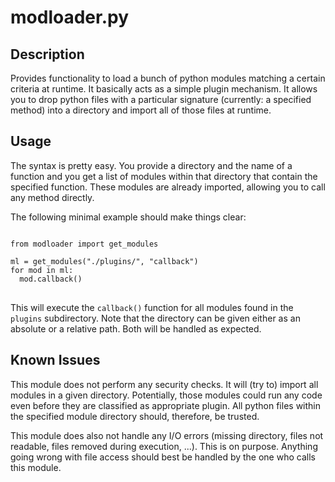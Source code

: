 modloader.py
============

Description
-----------

Provides functionality to load a bunch of python modules matching a certain criteria at runtime.
It basically acts as a simple plugin mechanism. It allows you to drop python files with a
particular signature (currently: a specified method) into a directory and import all of those
files at runtime.

Usage
-----

The syntax is pretty easy. You provide a directory and the name of a function
and you get a list of modules within that directory that contain the specified
function. These modules are already imported, allowing you to call any method
directly.

The following minimal example should make things clear:

<pre>
<code>
from modloader import get_modules

ml = get_modules("./plugins/", "callback")
for mod in ml:
  mod.callback()
</code>
</pre>

This will execute the `callback()` function for all modules found in the
`plugins` subdirectory. Note that the directory can be given either as an
absolute or a relative path. Both will be handled as expected.

Known Issues
------------

This module does not perform any security checks. It will (try to) import all
modules in a given directory. Potentially, those modules could run any code
even before they are classified as appropriate plugin. All python files within
the specified module directory should, therefore, be trusted.

This module does also not handle any I/O errors (missing directory, files not
readable, files removed during execution, ...). This is on purpose. Anything
going wrong with file access should best be handled by the one who calls this
module.
